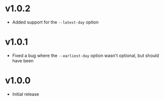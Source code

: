 # v1.0.2

- Added support for the `--latest-day` option

# v1.0.1

- Fixed a bug where the `--earliest-day` option wasn't optional, but should have been

# v1.0.0

- Initial release

